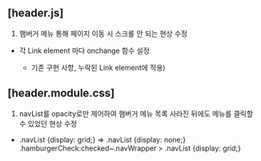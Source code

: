 ## [header.js]

1. 햄버거 메뉴 통해 페이지 이동 시 스크롤 안 되는 현상 수정

  - 각 Link element 마다 onchange 함수 설정
  
    * 기존 구현 사항, 누락된 Link element에 적용)

## [header.module.css]

1. navList를 opacity로만 제어하여 햄버거 메뉴 목록 사라진 뒤에도 메뉴를 클릭할 수 있었던 현상 수정

  - .navList {display: grid;} =>
    .navList {display: none;}
    .hamburgerCheck:checked~.navWrapper > .navList {display: grid;}